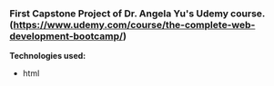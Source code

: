 ### First Capstone Project of Dr. Angela Yu's Udemy course. (https://www.udemy.com/course/the-complete-web-development-bootcamp/)

**Technologies used:**
- html

